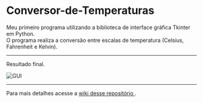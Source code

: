 <h1> Conversor-de-Temperaturas </h1>
Meu primeiro programa utilizando a biblioteca de interface gráfica Tkinter em Python.<br>
O programa realiza a conversão entre escalas de temperatura (Celsius, Fahrenheit e Kelvin).

<hr>

<p>Resultado final.

![GUI](https://user-images.githubusercontent.com/68817384/163742248-63bee7bf-c6ae-4f25-8c05-b5f96c3ddea7.png)

<hr>
 
Para mais detalhes acesse a <a href="https://github.com/Audrey-Teles/Conversor-de-Temperaturas/wiki/P%C3%A1gina-Inicial"> wiki desse repositório </a>.
